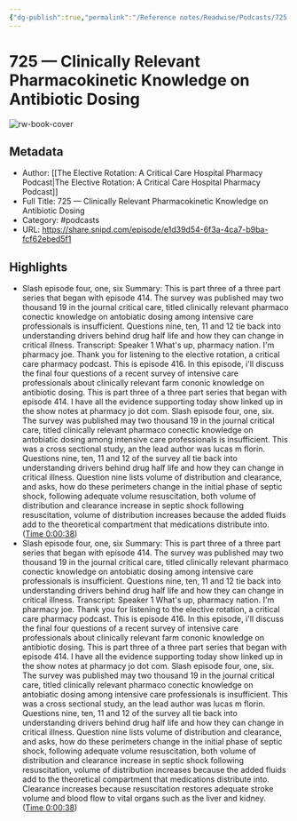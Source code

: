 ```yaml
---
{"dg-publish":true,"permalink":"/Reference notes/Readwise/Podcasts/725 —  Clinically Relevant Pharmacokinetic Knowledge on Antibiotic Dosing/"}
---
```


# 725 —  Clinically Relevant Pharmacokinetic Knowledge on Antibiotic Dosing

![rw-book-cover](https://readwise-assets.s3.amazonaws.com/static/images/article4.6bc1851654a0.png)

## Metadata
- Author: [[The Elective Rotation: A Critical Care Hospital Pharmacy Podcast\|The Elective Rotation: A Critical Care Hospital Pharmacy Podcast]]
- Full Title: 725 —  Clinically Relevant Pharmacokinetic Knowledge on Antibiotic Dosing
- Category: #podcasts
- URL: https://share.snipd.com/episode/e1d39d54-6f3a-4ca7-b9ba-fcf62ebed5f1

## Highlights
- Slash episode four, one, six
  Summary:
  This is part three of a three part series that began with episode 414. The survey was published may two thousand 19 in the journal critical care, titled clinically relevant pharmaco conectic knowledge on antobiatic dosing among intensive care professionals is insufficient. Questions nine, ten, 11 and 12 tie back into understanding drivers behind drug half life and how they can change in critical illness.
  Transcript:
  Speaker 1
  What's up, pharmacy nation. I'm pharmacy joe. Thank you for listening to the elective rotation, a critical care pharmacy podcast. This is episode 416. In this episode, i'll discuss the final four questions of a recent survey of intensive care professionals about clinically relevant farm cononic knowledge on antibiotic dosing. This is part three of a three part series that began with episode 414. I have all the evidence supporting today show linked up in the show notes at pharmacy jo dot com. Slash episode four, one, six. The survey was published may two thousand 19 in the journal critical care, titled clinically relevant pharmaco conectic knowledge on antobiatic dosing among intensive care professionals is insufficient. This was a cross sectional study, an the lead author was lucas m florin. Questions nine, ten, 11 and 12 of the survey all tie back into understanding drivers behind drug half life and how they can change in critical illness. Question nine lists volume of distribution and clearance, and asks, how do these perimeters change in the initial phase of septic shock, following adequate volume resuscitation, both volume of distribution and clearance increase in septic shock following resuscitation, volume of distribution increases because the added fluids add to the theoretical compartment that medications distribute into. ([Time 0:00:38](https://share.snipd.com/snip/c378b6b8-951c-41ce-acc8-accdb832e443))
- Slash episode four, one, six
  Summary:
  This is part three of a three part series that began with episode 414. The survey was published may two thousand 19 in the journal critical care, titled clinically relevant pharmaco conectic knowledge on antobiatic dosing among intensive care professionals is insufficient. Questions nine, ten, 11 and 12 tie back into understanding drivers behind drug half life and how they can change in critical illness.
  Transcript:
  Speaker 1
  What's up, pharmacy nation. I'm pharmacy joe. Thank you for listening to the elective rotation, a critical care pharmacy podcast. This is episode 416. In this episode, i'll discuss the final four questions of a recent survey of intensive care professionals about clinically relevant farm cononic knowledge on antibiotic dosing. This is part three of a three part series that began with episode 414. I have all the evidence supporting today show linked up in the show notes at pharmacy jo dot com. Slash episode four, one, six. The survey was published may two thousand 19 in the journal critical care, titled clinically relevant pharmaco conectic knowledge on antobiatic dosing among intensive care professionals is insufficient. This was a cross sectional study, an the lead author was lucas m florin. Questions nine, ten, 11 and 12 of the survey all tie back into understanding drivers behind drug half life and how they can change in critical illness. Question nine lists volume of distribution and clearance, and asks, how do these perimeters change in the initial phase of septic shock, following adequate volume resuscitation, both volume of distribution and clearance increase in septic shock following resuscitation, volume of distribution increases because the added fluids add to the theoretical compartment that medications distribute into. Clearance increases because resuscitation restores adequate stroke volume and blood flow to vital organs such as the liver and kidney. ([Time 0:00:38](https://share.snipd.com/snip/ae7271e3-a3cd-46ea-8f1a-c7b686e7cc09))
